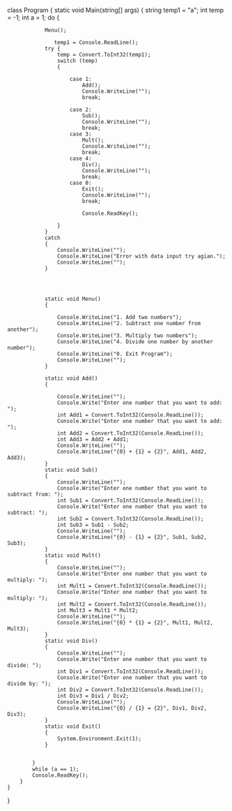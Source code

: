  class Program
    {
        static void Main(string[] args)
        {
            string temp1 = "a";
            int temp = -1;
            int a = 1;
            do
            {

                Menu();
  
                   temp1 = Console.ReadLine();
                try { 
                    temp = Convert.ToInt32(temp1);
                    switch (temp)
                    {

                        case 1:
                            Add();
                            Console.WriteLine("");
                            break;

                        case 2:
                            Sub();
                            Console.WriteLine("");
                            break;
                        case 3:
                            Mult();
                            Console.WriteLine("");
                            break;
                        case 4:
                            Div();
                            Console.WriteLine("");
                            break;
                        case 0:
                            Exit();
                            Console.WriteLine("");
                            break;

                            Console.ReadKey();

                    }
                }
                catch
                {
                    Console.WriteLine("");
                    Console.WriteLine("Error with data input try agian.");
                    Console.WriteLine("");
                }




                static void Menu()
                {

                    Console.WriteLine("1. Add two numbers");
                    Console.WriteLine("2. Subtract one number from another");
                    Console.WriteLine("3. Multiply two numbers");
                    Console.WriteLine("4. Divide one number by another number");
                    Console.WriteLine("0. Exit Program");
                    Console.WriteLine("");
                }

                static void Add()
                {

                    Console.WriteLine("");
                    Console.Write("Enter one number that you want to add: ");
                    int Add1 = Convert.ToInt32(Console.ReadLine());
                    Console.Write("Enter one number that you want to add: ");
                    int Add2 = Convert.ToInt32(Console.ReadLine());
                    int Add3 = Add2 + Add1;
                    Console.WriteLine("");
                    Console.WriteLine("{0} + {1} = {2}", Add1, Add2, Add3);
                }
                static void Sub()
                {
                    Console.WriteLine("");
                    Console.Write("Enter one number that you want to subtract from: ");
                    int Sub1 = Convert.ToInt32(Console.ReadLine());
                    Console.Write("Enter one number that you want to subtract: ");
                    int Sub2 = Convert.ToInt32(Console.ReadLine());
                    int Sub3 = Sub1 - Sub2;
                    Console.WriteLine("");
                    Console.WriteLine("{0} - {1} = {2}", Sub1, Sub2, Sub3);
                }
                static void Mult()
                {
                    Console.WriteLine("");
                    Console.Write("Enter one number that you want to multiply: ");
                    int Mult1 = Convert.ToInt32(Console.ReadLine());
                    Console.Write("Enter one number that you want to multiply: ");
                    int Mult2 = Convert.ToInt32(Console.ReadLine());
                    int Mult3 = Mult1 * Mult2;
                    Console.WriteLine("");
                    Console.WriteLine("{0} * {1} = {2}", Mult1, Mult2, Mult3);
                }
                static void Div()
                {
                    Console.WriteLine("");
                    Console.Write("Enter one number that you want to divide: ");
                    int Div1 = Convert.ToInt32(Console.ReadLine());
                    Console.Write("Enter one number that you want to divide by: ");
                    int Div2 = Convert.ToInt32(Console.ReadLine());
                    int Div3 = Div1 / Div2;
                    Console.WriteLine("");
                    Console.WriteLine("{0} / {1} = {2}", Div1, Div2, Div3);
                }
                static void Exit()
                {
                    System.Environment.Exit(1);
                }


            }
            while (a == 1);
            Console.ReadKey();
        }
    }
}
